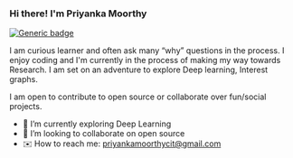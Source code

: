 ### Hi there! I'm Priyanka Moorthy


[![Generic badge](https://img.shields.io/badge/PriyankaMoorthy.com-Go-green.svg?style=for-the-badge)](https://priyanka-moorthy.github.io/)


I am curious learner and often ask many “why” questions in the process. I enjoy coding and I'm currently in the process of making my way towards Research. I am set on an adventure to explore Deep learning, Interest graphs.

I am open to contribute to open source or collaborate over fun/social projects. 

- 🔭 I’m currently exploring Deep Learning
- 🤝 I’m looking to collaborate on open source
- ✉️ How to reach me: priyankamoorthycit@gmail.com





